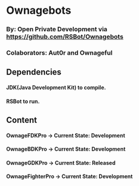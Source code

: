 # Ownagebots
### By: Open Private Development via https://github.com/RSBot/Ownagebots
### Colaborators: Aut0r and Ownageful

## Dependencies
#### JDK(Java Development Kit) to compile.
#### RSBot to run.

## Content
#### OwnageFDKPro -> Current State: Development
#### OwnageBDKPro -> Current State: Development
#### OwnageGDKPro -> Current State: Released
#### OwnageFighterPro -> Current State: Development
